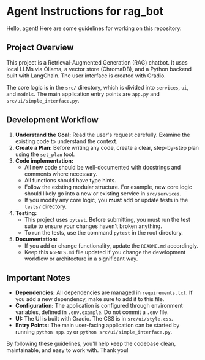 # Agent Instructions for rag_bot

Hello, agent! Here are some guidelines for working on this repository.

## Project Overview

This project is a Retrieval-Augmented Generation (RAG) chatbot. It uses local LLMs via Ollama, a vector store (ChromaDB), and a Python backend built with LangChain. The user interface is created with Gradio.

The core logic is in the `src/` directory, which is divided into `services`, `ui`, and `models`. The main application entry points are `app.py` and `src/ui/simple_interface.py`.

## Development Workflow

1.  **Understand the Goal:** Read the user's request carefully. Examine the existing code to understand the context.
2.  **Create a Plan:** Before writing any code, create a clear, step-by-step plan using the `set_plan` tool.
3.  **Code implementation:**
    - All new code should be well-documented with docstrings and comments where necessary.
    - All functions should have type hints.
    - Follow the existing modular structure. For example, new core logic should likely go into a new or existing service in `src/services`.
    - If you modify any core logic, you **must** add or update tests in the `tests/` directory.
4.  **Testing:**
    - This project uses `pytest`. Before submitting, you must run the test suite to ensure your changes haven't broken anything.
    - To run the tests, use the command `pytest` in the root directory.
5.  **Documentation:**
    - If you add or change functionality, update the `README.md` accordingly.
    - Keep this `AGENTS.md` file updated if you change the development workflow or architecture in a significant way.

## Important Notes

-   **Dependencies:** All dependencies are managed in `requirements.txt`. If you add a new dependency, make sure to add it to this file.
-   **Configuration:** The application is configured through environment variables, defined in `.env.example`. Do not commit a `.env` file.
-   **UI:** The UI is built with Gradio. The CSS is in `src/ui/style.css`.
-   **Entry Points:** The main user-facing application can be started by running `python app.py` or `python src/ui/simple_interface.py`.

By following these guidelines, you'll help keep the codebase clean, maintainable, and easy to work with. Thank you!
